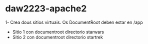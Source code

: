# daw2223-apache2

1- Crea dous sitios virtuais. Os DocumentRoot deben estar en /app
  - Sitio 1 con documentroot directorio starwars
  - Sitio 2 con documentroot directorio startrek
